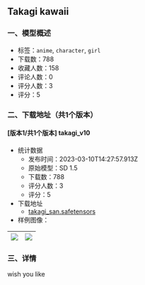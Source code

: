 ## Takagi kawaii
### 一、模型概述

- 标签：`anime`, `character`, `girl`
- 下载数：788
- 收藏人数：158
- 评论人数：0
- 评分人数：3
- 评分：5

### 二、下载地址（共1个版本）

#### [版本1/共1个版本] takagi_v10

- 统计数据
  - 发布时间：2023-03-10T14:27:57.913Z
  - 原始模型：SD 1.5
  - 下载数：788
  - 评分人数：3
  - 评分：5
- 下载地址
  - [takagi_san.safetensors](https://civitai.com/api/download/models/21171)
- 样例图像：

| <img src="https://image.civitai.com/xG1nkqKTMzGDvpLrqFT7WA/88436c7f-fd28-4962-da44-c6d3e2e10e00/width=450/224243.jpeg" /> | <img src="https://image.civitai.com/xG1nkqKTMzGDvpLrqFT7WA/6fab3acd-2a39-491a-6108-7f937f6a8f00/width=450/224244.jpeg" /> |
| ---- | ---- |


### 三、详情
<p>wish you like</p>